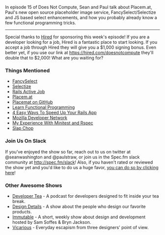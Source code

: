 In episode 15 of Does Not Compute, Sean and Paul talk about Placem.at, Paul's new open source placeholder image service, FancySelect/Selectize and JS based select enhancements, and how you probably already know a few functional programming tricks.

---

Special thanks to [Hired](http://hired.com) for sponsoring this week's episode!  If you are a developer looking for a job, Hired is a fantastic place to start looking. If you accept a job through Hired they will give you a $1,000 signing bonus. Even better yet, if you use our link at https://hired.com/doesnotcompute they'll double that to $2,000! What are you waiting for?


### Things Mentioned

* [FancySelect](https://github.com/paulstraw/FancySelect)
* [Selectize](http://selectize.github.io/selectize.js/)
* [Rails Active Job](http://edgeguides.rubyonrails.org/active_job_basics.html)
* [Placem.at](http://placem.at/)
* [Placemat on GitHub](https://github.com/paulstraw/placemat)
* [Learn Functional Programming](http://reactivex.io/learnrx/)
* [4 Easy Ways To Speed Up Your Rails App](http://blog.skylight.io/4-easy-ways-to-speed-up-your-rails-app/)
* [Mozilla Developer Network](https://developer.mozilla.org/en-US/)
* [My Experience With Minitest and Rspec](http://tenderlovemaking.com/2015/01/23/my-experience-with-minitest-and-rspec.html)
* [Slap Chop](https://www.youtube.com/watch?v=UWRyj5cHIQA)


### Join Us On Slack

If you've enjoyed the show so far, reach out to us on twitter at @seanwashington and @paulstraw, or join us in the Spec.fm slack community at http://spec.fm/slack! Also, if you haven't rated or reviewed the show yet and you'd like to do us a huge favor, [you can do so by clicking here](https://itunes.apple.com/us/podcast/does-not-compute/id1048731980?mt=2)!


### Other Awesome Shows

* [Developer Tea](http://spec.fm/podcasts/developer-tea) - A podcast for developers designed to fit inside your tea break.
* [Design Details](http://spec.fm/podcasts/design-details) - A show about the people who design our favorite products.
* [Immutable](http://spec.fm/podcasts/immutable) - A short, weekly show about design and development hosted by Sam Soffes & Bryn Jackson.
* [Vicarious](http://spec.fm/podcasts/vicarious) - Everyday escapism from three designers' point of view.
